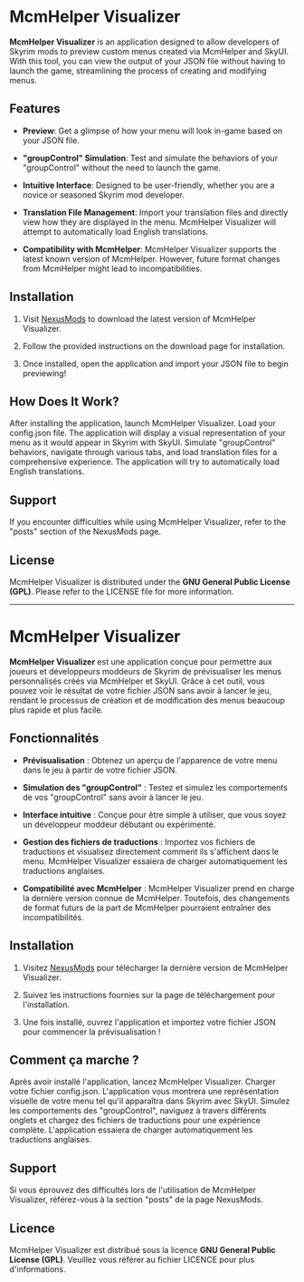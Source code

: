 # McmHelper Visualizer

**McmHelper Visualizer** is an application designed to allow developers of Skyrim mods to preview custom menus created via McmHelper and SkyUI. With this tool, you can view the output of your JSON file without having to launch the game, streamlining the process of creating and modifying menus.

## Features

- **Preview**: Get a glimpse of how your menu will look in-game based on your JSON file.

- **"groupControl" Simulation**: Test and simulate the behaviors of your "groupControl" without the need to launch the game.

- **Intuitive Interface**: Designed to be user-friendly, whether you are a novice or seasoned Skyrim mod developer.

- **Translation File Management**: Import your translation files and directly view how they are displayed in the menu. McmHelper Visualizer will attempt to automatically load English translations.

- **Compatibility with McmHelper**: McmHelper Visualizer supports the latest known version of McmHelper. However, future format changes from McmHelper might lead to incompatibilities.

## Installation

1. Visit [NexusMods](#installation) to download the latest version of McmHelper Visualizer.

2. Follow the provided instructions on the download page for installation.

3. Once installed, open the application and import your JSON file to begin previewing!

## How Does It Work?

After installing the application, launch McmHelper Visualizer. Load your config.json file. The application will display a visual representation of your menu as it would appear in Skyrim with SkyUI. Simulate "groupControl" behaviors, navigate through various tabs, and load translation files for a comprehensive experience. The application will try to automatically load English translations.

## Support

If you encounter difficulties while using McmHelper Visualizer, refer to the "posts" section of the NexusMods page.

## License

McmHelper Visualizer is distributed under the **GNU General Public License (GPL)**. Please refer to the LICENSE file for more information.


---

# McmHelper Visualizer

**McmHelper Visualizer** est une application conçue pour permettre aux joueurs et développeurs moddeurs de Skyrim de prévisualiser les menus personnalisés créés via McmHelper et SkyUI. Grâce à cet outil, vous pouvez voir le résultat de votre fichier JSON sans avoir à lancer le jeu, rendant le processus de création et de modification des menus beaucoup plus rapide et plus facile.

## Fonctionnalités

- **Prévisualisation** : Obtenez un aperçu de l'apparence de votre menu dans le jeu à partir de votre fichier JSON.

- **Simulation des "groupControl"** : Testez et simulez les comportements de vos "groupControl" sans avoir à lancer le jeu.

- **Interface intuitive** : Conçue pour être simple à utiliser, que vous soyez un développeur moddeur débutant ou expérimenté.

- **Gestion des fichiers de traductions** : Importez vos fichiers de traductions et visualisez directement comment ils s'affichent dans le menu. McmHelper Visualizer essaiera de charger automatiquement les traductions anglaises.

- **Compatibilité avec McmHelper** : McmHelper Visualizer prend en charge la dernière version connue de McmHelper. Toutefois, des changements de format futurs de la part de McmHelper pourraient entraîner des incompatibilités.

## Installation

1. Visitez [NexusMods](#installation) pour télécharger la dernière version de McmHelper Visualizer.

2. Suivez les instructions fournies sur la page de téléchargement pour l'installation.

3. Une fois installé, ouvrez l'application et importez votre fichier JSON pour commencer la prévisualisation !

## Comment ça marche ?

Après avoir installé l'application, lancez McmHelper Visualizer. Charger votre fichier config.json. L'application vous montrera une représentation visuelle de votre menu tel qu'il apparaîtra dans Skyrim avec SkyUI. Simulez les comportements des "groupControl", naviguez à travers différents onglets et chargez des fichiers de traductions pour une expérience complète. L'application essaiera de charger automatiquement les traductions anglaises. 

## Support

Si vous éprouvez des difficultés lors de l'utilisation de McmHelper Visualizer, référez-vous à la section "posts" de la page NexusMods.

## Licence

McmHelper Visualizer est distribué sous la licence **GNU General Public License (GPL)**. Veuillez vous référer au fichier LICENCE pour plus d'informations.
